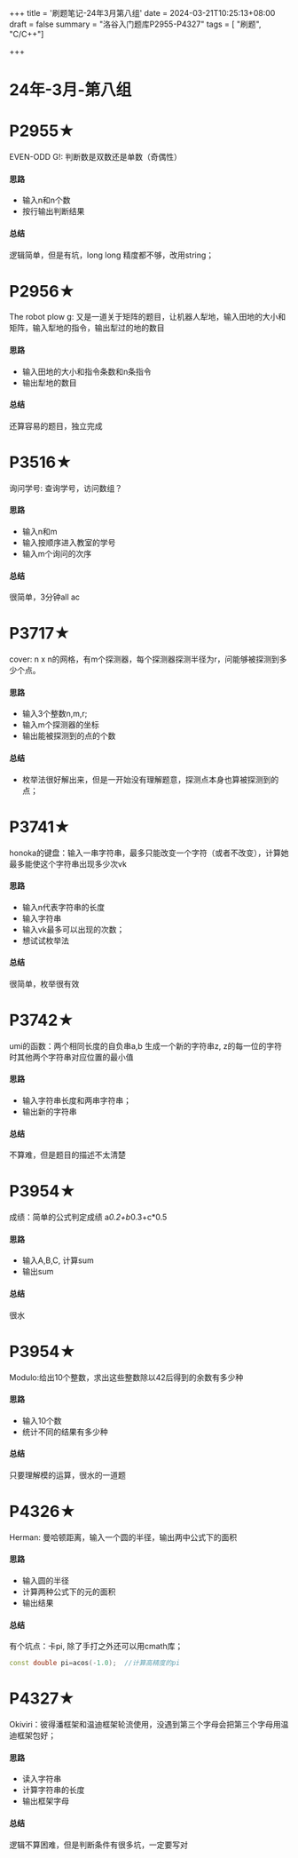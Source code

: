 +++
title = '刷题笔记-24年3月第八组'
date = 2024-03-21T10:25:13+08:00
draft = false
summary = "洛谷入门题库P2955-P4327"
tags = [ "刷题", "C/C++"]

+++

# 24年-3月-第八组
# P2955★
EVEN-ODD G!: 判断数是双数还是单数（奇偶性）
#### 思路
- 输入n和n个数
- 按行输出判断结果
#### 总结
逻辑简单，但是有坑，long long 精度都不够，改用string；

# P2956★
The robot plow g: 又是一道关于矩阵的题目，让机器人犁地，输入田地的大小和矩阵，输入犁地的指令，输出犁过的地的数目
#### 思路
- 输入田地的大小和指令条数和n条指令
- 输出犁地的数目
#### 总结
还算容易的题目，独立完成

# P3516★
询问学号: 查询学号，访问数组？
#### 思路
- 输入n和m
- 输入按顺序进入教室的学号
- 输入m个询问的次序
#### 总结
很简单，3分钟all ac

# P3717★
cover: n x n的网格，有m个探测器，每个探测器探测半径为r，问能够被探测到多少个点。
#### 思路
- 输入3个整数n,m,r;
- 输入m个探测器的坐标
- 输出能被探测到的点的个数
#### 总结
- 枚举法很好解出来，但是一开始没有理解题意，探测点本身也算被探测到的点；

# P3741★
honoka的键盘：输入一串字符串，最多只能改变一个字符（或者不改变），计算她最多能使这个字符串出现多少次vk
#### 思路
- 输入n代表字符串的长度
- 输入字符串
- 输入vk最多可以出现的次数；
- 想试试枚举法
#### 总结
很简单，枚举很有效

# P3742★
umi的函数：两个相同长度的自负串a,b 生成一个新的字符串z, z的每一位的字符时其他两个字符串对应位置的最小值
#### 思路
- 输入字符串长度和两串字符串；
- 输出新的字符串
#### 总结
不算难，但是题目的描述不太清楚

# P3954★
成绩：简单的公式判定成绩 a*0.2+b*0.3+c*0.5
#### 思路
- 输入A,B,C, 计算sum
- 输出sum
#### 总结
很水

# P3954★
Modulo:给出10个整数，求出这些整数除以42后得到的余数有多少种
#### 思路
- 输入10个数
- 统计不同的结果有多少种
#### 总结
只要理解模的运算，很水的一道题

# P4326★
Herman: 曼哈顿距离，输入一个圆的半径，输出两中公式下的面积
#### 思路
- 输入圆的半径
- 计算两种公式下的元的面积
- 输出结果
#### 总结
有个坑点：卡pi, 除了手打之外还可以用cmath库；
```c++
const double pi=acos(-1.0);  //计算高精度的pi
```

# P4327★
Okiviri：彼得潘框架和温迪框架轮流使用，没遇到第三个字母会把第三个字母用温迪框架包好；
#### 思路
- 读入字符串
- 计算字符串的长度
- 输出框架字母
#### 总结
逻辑不算困难，但是判断条件有很多坑，一定要写对